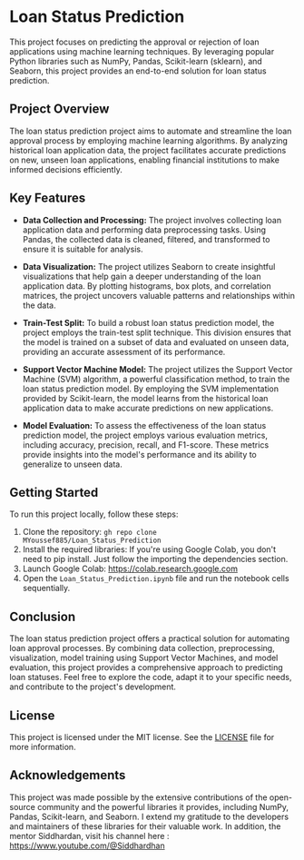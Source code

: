# Loan Status Prediction

This project focuses on predicting the approval or rejection of loan applications using machine learning techniques. By leveraging popular Python libraries such as NumPy, Pandas, Scikit-learn (sklearn), and Seaborn, this project provides an end-to-end solution for loan status prediction.

## Project Overview

The loan status prediction project aims to automate and streamline the loan approval process by employing machine learning algorithms. By analyzing historical loan application data, the project facilitates accurate predictions on new, unseen loan applications, enabling financial institutions to make informed decisions efficiently.

## Key Features

- **Data Collection and Processing:** The project involves collecting loan application data and performing data preprocessing tasks. Using Pandas, the collected data is cleaned, filtered, and transformed to ensure it is suitable for analysis.

- **Data Visualization:** The project utilizes Seaborn to create insightful visualizations that help gain a deeper understanding of the loan application data. By plotting histograms, box plots, and correlation matrices, the project uncovers valuable patterns and relationships within the data.

- **Train-Test Split:** To build a robust loan status prediction model, the project employs the train-test split technique. This division ensures that the model is trained on a subset of data and evaluated on unseen data, providing an accurate assessment of its performance.

- **Support Vector Machine Model:** The project utilizes the Support Vector Machine (SVM) algorithm, a powerful classification method, to train the loan status prediction model. By employing the SVM implementation provided by Scikit-learn, the model learns from the historical loan application data to make accurate predictions on new applications.

- **Model Evaluation:** To assess the effectiveness of the loan status prediction model, the project employs various evaluation metrics, including accuracy, precision, recall, and F1-score. These metrics provide insights into the model's performance and its ability to generalize to unseen data.

## Getting Started

To run this project locally, follow these steps:

1. Clone the repository: `gh repo clone MYoussef885/Loan_Status_Prediction`
2. Install the required libraries: If you're using Google Colab, you don't need to pip install. Just follow the importing the dependencies section.
3. Launch Google Colab: https://colab.research.google.com
4. Open the `Loan_Status_Prediction.ipynb` file and run the notebook cells sequentially.

## Conclusion

The loan status prediction project offers a practical solution for automating loan approval processes. By combining data collection, preprocessing, visualization, model training using Support Vector Machines, and model evaluation, this project provides a comprehensive approach to predicting loan statuses. Feel free to explore the code, adapt it to your specific needs, and contribute to the project's development.


## License

This project is licensed under the MIT license. See the [LICENSE](LICENSE) file for more information.

## Acknowledgements

This project was made possible by the extensive contributions of the open-source community and the powerful libraries it provides, including NumPy, Pandas, Scikit-learn, and Seaborn. I extend my gratitude to the developers and maintainers of these libraries for their valuable work. In addition, the mentor Siddhardan, visit his channel here : https://www.youtube.com/@Siddhardhan

